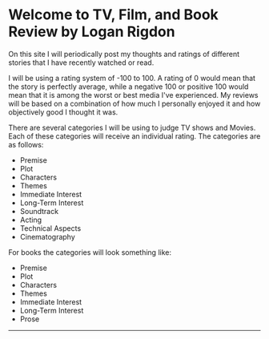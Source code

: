 # Welcome to TV, Film, and Book Review by Logan Rigdon

On this site I will periodically post my thoughts and ratings of different stories that I have recently watched or read.

I will be using a rating system of -100 to 100. A rating of 0 would mean that the story is perfectly average, while a negative 100 or positive 100 would mean that it is among the worst or best media I've experienced. My reviews will be based on a combination of how much I personally enjoyed it and how objectively good I thought it was.

There are several categories I will be using to judge TV shows and Movies. Each of these categories will receive an individual rating. The categories are as follows:
- Premise
- Plot
- Characters
- Themes
- Immediate Interest
- Long-Term Interest
- Soundtrack
- Acting
- Technical Aspects
- Cinematography

For books the categories will look something like:
- Premise
- Plot
- Characters
- Themes
- Immediate Interest
- Long-Term Interest
- Prose
___________________________________________________________________________________________________________________________________________________________________________________

